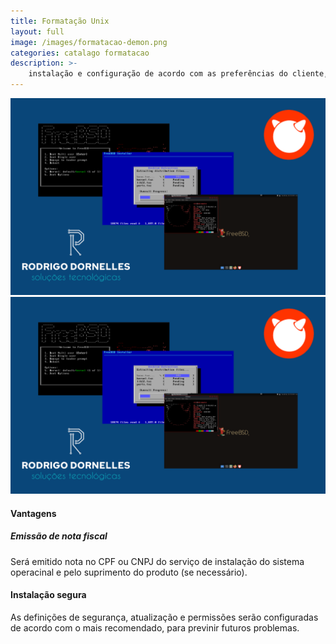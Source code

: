 ```yaml
---
title: Formatação Unix
layout: full
image: /images/formatacao-demon.png
categories: catalago formatacao
description: >-
    instalação e configuração de acordo com as preferências do cliente, e algumas opções de personalização do sistema operacional.
---
```



<section class="row">
<div class="carousel carousel-max col s12 m6" markdown="1">

![Unix FreeBSD](/images/formatacao-unix-freebsd.png)
![Unix FreeBSD](/images/formatacao-unix-freebsd.png)

</div>

<div class="col s12 m6" markdown="1">

#### Vantagens ####

##### Emissão de nota fiscal #####
Será emitido nota no CPF ou CNPJ do serviço de instalação do sistema operacinal e pelo suprimento do produto (se necessário).

#### Instalação segura ####
As definições de segurança, atualização e permissões serão configuradas de acordo com o mais recomendado, para previnir futuros problemas.

</div>
</section>